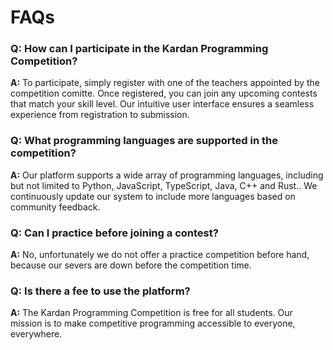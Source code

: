 # **FAQs**

### **Q: How can I participate in the Kardan Programming Competition?**

**A:** To participate, simply register with one of the teachers appointed by the competition comitte. Once registered, you can join any upcoming contests that match your skill level. Our intuitive user interface ensures a seamless experience from registration to submission.

### **Q: What programming languages are supported in the competition?**

**A:** Our platform supports a wide array of programming languages, including but not limited to Python, JavaScript, TypeScript, Java, C++ and Rust.. We continuously update our system to include more languages based on community feedback.

### **Q: Can I practice before joining a contest?**

**A:** No, unfortunately we do not offer a practice competition before hand, because our severs are down before the competition time.

### **Q: Is there a fee to use the platform?**

**A:** The Kardan Programming Competition is free for all students. Our mission is to make competitive programming accessible to everyone, everywhere.